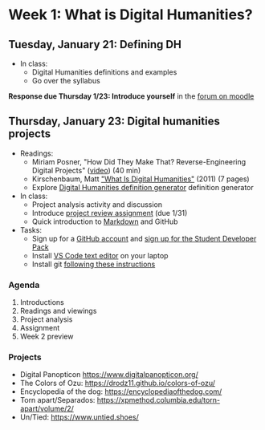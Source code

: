 # Week 1: What is Digital Humanities?

## Tuesday, January 21: Defining DH

- In class:
    - Digital Humanities definitions and examples
    - Go over the syllabus

**Response due Thursday 1/23: Introduce yourself** in the [forum on moodle](https://moodle.brynmawr.edu/mod/forum/discuss.php?d=67410#p120236)

## Thursday, January 23: Digital humanities projects
- Readings:
    - Miriam Posner, "How Did They Make That? Reverse-Engineering Digital Projects" ([video](https://miriamposner.com/blog/how-did-they-make-that-the-video/)) (40 min)
    - Kirschenbaum, Matt ["What Is Digital Humanities"](https://mkirschenbaum.wordpress.com/wp-content/uploads/2011/03/ade-final.pdf) (2011)  (7 pages)
    - Explore [Digital Humanities definition generator](https://whatisdigitalhumanities.com/) definition generator
- In class:
    - Project analysis activity and discussion
    - Introduce [project review assignment](../assignments/review.md) (due 1/31)
    - Quick introduction to [Markdown](https://www.markdownguide.org/getting-started/) and GitHub
- Tasks:
    - Sign up for a [GitHub account](https://github.com/) and [sign up for the Student Developer Pack](https://education.github.com/pack)
    - Install [VS Code text editor](https://code.visualstudio.com/) on your laptop
    - Install git [following these instructions](../resources/installation.md)

### Agenda

1. Introductions
2. Readings and viewings
3. Project analysis
4. Assignment
5. Week 2 preview

### Projects

- Digital Panopticon https://www.digitalpanopticon.org/
- The Colors of Ozu: https://drodz11.github.io/colors-of-ozu/
- Encyclopedia of the dog: https://encyclopediaofthedog.com/
- Torn apart/Separados: https://xpmethod.columbia.edu/torn-apart/volume/2/
- Un/Tied: https://www.untied.shoes/